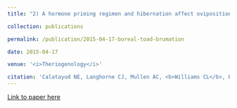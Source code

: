 ```yaml
---
title: "2) A hormone priming regimen and hibernation affect oviposition in the boreal toad (<i>Anaxyrus boreas boreas</i>)"

collection: publications

permalink: /publication/2015-04-17-boreal-toad-brumation

date: 2015-04-17

venue: '<i>Theriogenology</i>'

citation: 'Calatayud NE, Langhorne CJ, Mullen AC, <b>Williams CL</b>, Bullock L, Smith T, Davinroy E, Vance CK, Kouba AJ, Willard ST (2015). The effects of hormone priming regimen on spontaneous oviposition with and without hibernation in the boreal toad (<i>Anaxyrus boreas boreas</i>). <i>Theriogenology</i>, 84(4): 600-7.'
---
```


[Link to paper here](https://doi.org/10.1016/j.theriogenology.2015.04.017)
